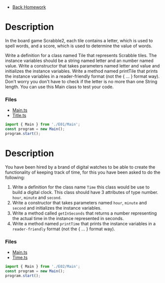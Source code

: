 - [Back Homework](../Homework.md)

# Description
In the board game Scrabble2, each tile contains a letter, which is used to spell words, and a score, which is used to determine the value of words.

Write a definition for a class named Tile that represents Scrabble tiles. The instance variables should be a string named letter and an number named value.
Write a constructor that takes parameters named letter and value and initializes the instance variables.
Write a method named printTile that prints the instance variables in a reader-friendly format (not the { ... } format way).
Don't worry you don't have to check if the letter is no more than one String length.
You can use this Main class to test your code.

### Files
- [Main.ts](./E01/Main.ts)
- [Title.ts](./E01/Title.ts)

```typescript
import { Main } from './E01/Main';
const program = new Main();
program.start();
```
# Description

You have been hired by a brand of digital watches to be able to create the functionality of keeping track of time, for this you have been asked to do the following:

1. Write a definition for the class name `Time` this class would be use to build a digital clock. This class should have 3 attributes of type number. `hour`, `minute` and `second`.
2. Write a constructor that takes parameters named `hour`, `minute` and `second` and initializes the instance variables.
3. Write a method called `getInSeconds` that returns a number representing the actual time in the instance represented in seconds.
4. Write a method named `printTime` that prints the instance variables in a `reader-friendly` format (not the { ... } format way).
### Files
- [Main.ts](./E02/Main.ts)
- [Time.ts](./E02/Time.ts)
```typescript
import { Main } from './E02/Main';
const program = new Main();
program.start();
```